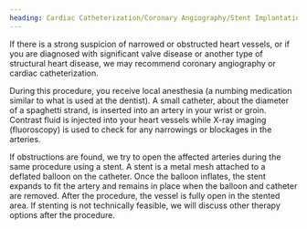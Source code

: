 ```yaml
---
heading: Cardiac Catheterization/Coronary Angiography/Stent Implantation
---
```


If there is a strong suspicion of narrowed or obstructed heart vessels, or if you are diagnosed with significant valve disease or another type of structural heart disease, we may recommend coronary angiography or cardiac catheterization.

During this procedure, you receive local anesthesia (a numbing medication similar to what is used at the dentist).
A small catheter, about the diameter of a spaghetti strand, is inserted into an artery in your wrist or groin.
Contrast fluid is injected into your heart vessels while X-ray imaging (fluoroscopy) is used to check for any narrowings or blockages in the arteries.

If obstructions are found, we try to open the affected arteries during the same procedure using a stent.
A stent is a metal mesh attached to a deflated balloon on the catheter.
Once the balloon inflates, the stent expands to fit the artery and remains in place when the balloon and catheter are removed.
After the procedure, the vessel is fully open in the stented area. If stenting is not technically feasible, we will discuss other therapy options after the procedure.
